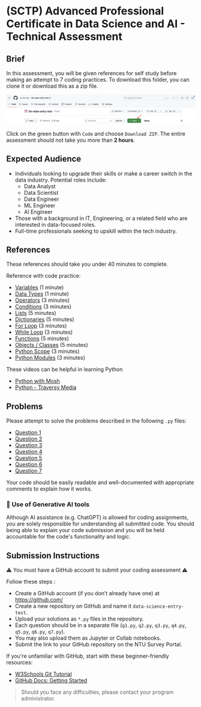 # (SCTP) Advanced Professional Certificate in Data Science and AI - Technical Assessment

## Brief

In this assessment, you will be given references for self study before making an attempt to 7 coding practices. To download this folder, you can clone it or download this as a zip file.

![Screenshot](/assets/screenshot-code.png)

Click on the green button with `Code` and choose `Download ZIP`. The entire assessment should not take you more than **2 hours**.

## Expected Audience

- Individuals looking to upgrade their skills or make a career switch in the data industry. Potential roles include:
  - Data Analyst
  - Data Scientist
  - Data Engineer
  - ML Engineer
  - AI Engineer
- Those with a background in IT, Engineering, or a related field who are interested in data-focused roles.
- Full-time professionals seeking to upskill within the tech industry.

## References

These references should take you under 40 minutes to complete.

Reference with code practice:

- [Variables](https://www.w3schools.com/python/gloss_python_variable_names.asp) (1 minute)
- [Data Types](https://www.w3schools.com/python/python_datatypes.asp) (1 minute)
- [Operators](https://www.w3schools.com/python/python_operators.asp) (3 minutes)
- [Conditions](https://www.w3schools.com/python/python_conditions.asp) (3 minutes)
- [Lists](https://www.w3schools.com/python/python_lists.asp) (5 minutes)
- [Dictionaries](https://www.w3schools.com/python/python_dictionaries.asp) (5 minutes)
- [For Loop](https://www.w3schools.com/python/python_for_loops.asp) (3 minutes)
- [While Loop](https://www.w3schools.com/python/python_while_loops.asp) (3 minutes)
- [Functions](https://www.w3schools.com/python/python_functions.asp) (5 minutes)
- [Objects / Classes](https://www.w3schools.com/python/python_classes.asp) (5 minutes)
- [Python Scope](https://www.w3schools.com/python/python_scope.asp) (3 minutes)
- [Python Modules](https://www.w3schools.com/python/python_modules.asp) (3 minutes)

These videos can be helpful in learning Python

- [Python with Mosh](https://youtu.be/kqtD5dpn9C8)
- [Python - Traversy Media](https://youtu.be/JJmcL1N2KQs)

## Problems

Please attempt to solve the problems described in the following `.py` files:

- [Question 1](./src/q1.py)
- [Question 2](./src/q2.py)
- [Question 3](./src/q3.py)
- [Question 4](./src/q4.py)
- [Question 5](./src/q5.py)
- [Question 6](./src/q6.py)
- [Question 7](./src/q7.py)

Your code should be easily readable and well-documented with appropriate comments
to explain how it works. 

### 📝 Use of Generative AI tools ###

Although AI assistance (e.g. ChatGPT) is allowed for coding assignments, you are solely 
responsible for understanding all submitted code. You should being able to explain your
code submission and you will be held accountable for the code's functionality and logic.

## Submission Instructions

⚠️ You must have a GitHub account to submit your coding assessment ⚠️

Follow these steps :

- Create a GitHub account (if you don’t already have one) at https://github.com/
- Create a new repository on GitHub and name it `data-science-entry-test`.
- Upload your solutions as `*.py` files in the repository.
- Each question should be in a separate file (`q1.py`, `q2.py`, `q3.py`, `q4.py`, `q5.py`, `q6.py`, `q7.py`).
- You may also upload them as Jupyter or Collab notebooks.
- Submit the link to your GitHub repository on the NTU Survey Portal.

If you're unfamiliar with GitHub, start with these beginner-friendly resources:

- [W3Schools Git Tutorial](https://www.w3schools.com/git/)
- [GitHub Docs: Getting Started](https://docs.github.com/en/get-started)


> Should you face any difficulties, please contact your program administrator.
